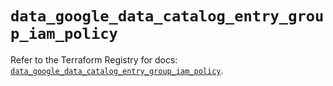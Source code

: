 # `data_google_data_catalog_entry_group_iam_policy`

Refer to the Terraform Registry for docs: [`data_google_data_catalog_entry_group_iam_policy`](https://registry.terraform.io/providers/hashicorp/google/5.23.0/docs/data-sources/data_catalog_entry_group_iam_policy).
